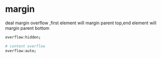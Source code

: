 # margin

deal margin overflow ,first element will margin parent top,end element will margin parent bottom

```sh
overflow:hidden;

# content overflow
overflow:auto;
```

